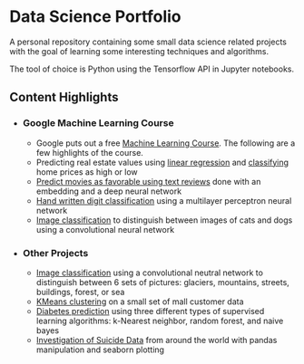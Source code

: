 # Data Science Portfolio
A personal repository containing some small data science related projects with the goal of learning some interesting techniques and algorithms.

The tool of choice is Python using the Tensorflow API in Jupyter notebooks.

## Content Highlights

- ### Google Machine Learning Course

	- Google puts out a free [Machine Learning Course](https://developers.google.com/machine-learning/crash-course/).  The following are a few highlights of the course.
	- Predicting real estate values using [linear regression](https://github.com/dhensle/dabbles-in-ML/blob/master/google_course/feature_engineering.ipynb) and [classifying](https://github.com/dhensle/dabbles-in-ML/blob/master/google_course/classification.ipynb) home prices as high or low
	- [Predict movies as favorable using text reviews](https://github.com/dhensle/dabbles-in-ML/blob/master/google_course/sparse_data_and_embeddings.ipynb) done with an embedding and a deep neural network
	- [Hand written digit classification](https://github.com/dhensle/dabbles-in-ML/blob/master/google_course/multi-class_classification_digits.ipynb) using a multilayer perceptron neural network
	- [Image classification](https://github.com/dhensle/dabbles-in-ML/blob/master/google_course/CatsvsDogs.ipynb) to distinguish between images of cats and dogs using a convolutional neural network

- ### Other Projects
	
	- [Image classification](https://github.com/dhensle/dabbles-in-ML/blob/master/intel_image_classification/intel_image_classification.ipynb) using a convolutional neutral network to distinguish between 6 sets of pictures: glaciers, mountains, streets, buildings, forest, or sea
	- [KMeans clustering](https://github.com/dhensle/dabbles-in-ML/blob/master/mall_customer/mall_customer_clustering.ipynb) on a small set of mall customer data
	- [Diabetes prediction](https://github.com/dhensle/dabbles-in-ML/blob/master/diabetes/diabetes-classifier.ipynb) using three different types of supervised learning algorithms: k-Nearest neighbor, random forest, and naive bayes
	- [Investigation of Suicide Data](https://github.com/dhensle/dabbles-in-ML/blob/master/suicide_study/suicide_study.ipynb) from around the world with pandas manipulation and seaborn plotting

